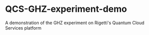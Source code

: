 # QCS-GHZ-experiment-demo
A demonstration of the GHZ experiment on Rigetti's Quantum Cloud Services platform
